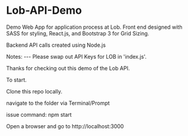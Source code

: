 # Lob-API-Demo
Demo Web App for application process at Lob. 
Front end designed with SASS for styling, React.js, and Bootstrap 3 for Grid Sizing.  

Backend API calls created using Node.js

Notes: 
--- Please swap out API Keys for LOB in 'index.js'.


Thanks for checking out this demo of the Lob API. 

To start. 

Clone this repo locally. 

navigate to the folder via Terminal/Prompt

issue command: npm start 

Open a browser and go to http://localhost:3000



